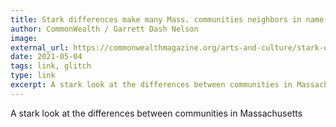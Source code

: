```yaml
---
title: Stark differences make many Mass. communities neighbors in name only
author: CommonWealth / Garrett Dash Nelson
image:
external_url: https://commonwealthmagazine.org/arts-and-culture/stark-differences-make-many-mass-communities-neighbors-in-name-only/
date: 2021-05-04
tags: link, glitch
type: link
excerpt: A stark look at the differences between communities in Massachusetts
---
```


A stark look at the differences between communities in Massachusetts
